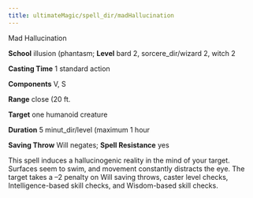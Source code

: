```yaml
---
title: ultimateMagic/spell_dir/madHallucination
---
```

Mad Hallucination

**School** illusion (phantasm; **Level** bard 2, sorcere_dir/wizard 2, witch 2

**Casting Time** 1 standard action

**Components** V, S

**Range** close (20 ft.

**Target** one humanoid creature

**Duration** 5 minut_dir/level (maximum 1 hour

**Saving Throw** Will negates; **Spell Resistance** yes

This spell induces a hallucinogenic reality in the mind of your target. Surfaces seem to swim, and movement constantly distracts the eye. The target takes a –2 penalty on Will saving throws, caster level checks, Intelligence-based skill checks, and Wisdom-based skill checks.


